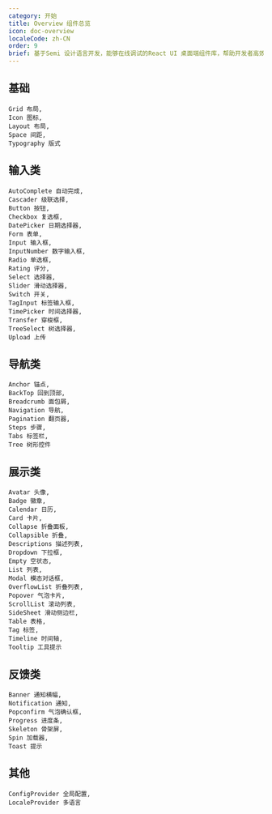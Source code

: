 ```yaml
---
category: 开始
title: Overview 组件总览
icon: doc-overview
localeCode: zh-CN
order: 9
brief: 基于Semi 设计语言开发，能够在线调试的React UI 桌面端组件库，帮助开发者高效构建应用
---
```


## 基础

```overview
Grid 布局,
Icon 图标,
Layout 布局,
Space 间距,
Typography 版式
```

## 输入类

```overview
AutoComplete 自动完成,
Cascader 级联选择,
Button 按钮,
Checkbox 复选框,
DatePicker 日期选择器,
Form 表单,
Input 输入框,
InputNumber 数字输入框,
Radio 单选框,
Rating 评分,
Select 选择器,
Slider 滑动选择器,
Switch 开关,
TagInput 标签输入框,
TimePicker 时间选择器,
Transfer 穿梭框,
TreeSelect 树选择器,
Upload 上传
```

## 导航类

```overview
Anchor 锚点,
BackTop 回到顶部,
Breadcrumb 面包屑,
Navigation 导航,
Pagination 翻页器,
Steps 步骤,
Tabs 标签栏,
Tree 树形控件
```

## 展示类

```overview
Avatar 头像,
Badge 徽章,
Calendar 日历,
Card 卡片,
Collapse 折叠面板,
Collapsible 折叠,
Descriptions 描述列表,
Dropdown 下拉框,
Empty 空状态,
List 列表,
Modal 模态对话框,
OverflowList 折叠列表,
Popover 气泡卡片,
ScrollList 滚动列表,
SideSheet 滑动侧边栏,
Table 表格,
Tag 标签,
Timeline 时间轴,
Tooltip 工具提示
```

## 反馈类

```overview
Banner 通知横幅,
Notification 通知,
Popconfirm 气泡确认框,
Progress 进度条,
Skeleton 骨架屏,
Spin 加载器,
Toast 提示
```

## 其他

```overview
ConfigProvider 全局配置,
LocaleProvider 多语言
```
